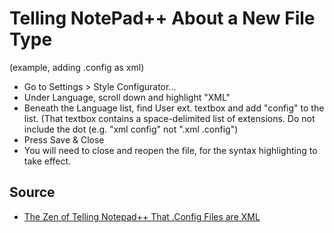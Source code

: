 ﻿# Telling NotePad++ About a New File Type

(example, adding .config as xml)


 * Go to Settings > Style Configurator...
 * Under Language, scroll down and highlight "XML"
 * Beneath the Language list, find User ext. textbox and add "config" to the list. (That textbox contains a space-delimited list of extensions. Do not include the dot (e.g. "xml config" not ".xml .config")
 * Press Save & Close
 * You will need to close and reopen the file, for the syntax highlighting to take effect.


## Source

 * [The Zen of Telling Notepad++ That .Config Files are XML](https://secretgeek.net/notepad_plus_plus_config)
